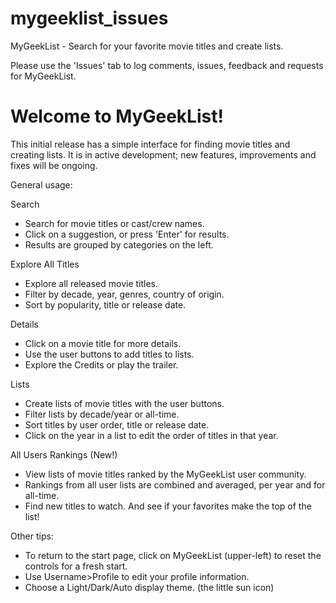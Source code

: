# mygeeklist_issues
MyGeekList - Search for your favorite movie titles and create lists.

Please use the 'Issues' tab to log comments, issues, feedback and requests for MyGeekList.

# Welcome to MyGeekList!

This initial release has a simple interface for finding movie titles and creating lists.
It is in active development; new features, improvements and fixes will be ongoing.

General usage:

Search
- Search for movie titles or cast/crew names.
- Click on a suggestion, or press 'Enter' for results.
- Results are grouped by categories on the left.

Explore All Titles
- Explore all released movie titles.
- Filter by decade, year, genres, country of origin.
- Sort by popularity, title or release date.

Details
- Click on a movie title for more details.
- Use the user buttons to add titles to lists.
- Explore the Credits or play the trailer.

Lists
- Create lists of movie titles with the user buttons.
- Filter lists by decade/year or all-time.
- Sort titles by user order, title or release date.
- Click on the year in a list to edit the order of titles in that year.

All Users Rankings (New!)
- View lists of movie titles ranked by the MyGeekList user community.
- Rankings from all user lists are combined and averaged, per year and for all-time.
- Find new titles to watch. And see if your favorites make the top of the list!

Other tips:
- To return to the start page, click on MyGeekList (upper-left) to reset the controls for a fresh start.
- Use Username>Profile to edit your profile information.
- Choose a Light/Dark/Auto display theme. (the little sun icon)